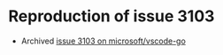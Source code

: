 # Reproduction of issue 3103

* Archived [issue 3103 on microsoft/vscode-go](https://github.com/microsoft/vscode-go/issues/3103)